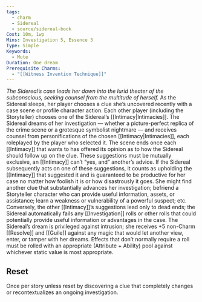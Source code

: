 ```yaml
---
tags:
  - charm
  - Sidereal
  - source/sidereal-book
Cost: 10m, 1wp
Mins: Investigation 5, Essence 3
Type: Simple
Keywords:
  - Mute
Duration: One dream
Prerequisite Charms:
  - "[[Witness Invention Technique]]"
---
```

*The Sidereal’s case leads her down into the lurid theater of the subconscious, seeking counsel from the multitude of herself.*
As the Sidereal sleeps, her player chooses a clue she’s uncovered recently with a case scene or profile character action. Each other player (including the Storyteller) chooses one of the Sidereal’s [[Intimacy|Intimacies]]. The Sidereal dreams of her investigation — whether a picture-perfect replica of the crime scene or a grotesque symbolist nightmare — and receives counsel from personifications of the chosen [[Intimacy|Intimacies]], each roleplayed by the player who selected it. The scene ends once each [[Intimacy]] that wants to has offered its opinion as to how the Sidereal should follow up on the clue. These suggestions must be mutually exclusive, an [[Intimacy]] can’t “yes, and” another’s advice. If the Sidereal subsequently acts on one of these suggestions, it counts as upholding the [[Intimacy]] that suggested it and is guaranteed to be productive for her case no matter how foolish it is or how disastrously it goes. She might find another clue that substantially advances her investigation; befriend a Storyteller character who can provide useful information, assets, or assistance; learn a weakness or vulnerability of a powerful suspect; etc. Conversely, the other [[Intimacy]]’s suggestions lead only to dead ends; the Sidereal automatically fails any [[Investigation]] rolls or other rolls that could potentially provide useful information or advantages in the case. The Sidereal’s dream is privileged against intrusion; she receives +5 non-Charm [[Resolve]] and [[Guile]] against any magic that would let another view, enter, or tamper with her dreams. Effects that don’t normally require a roll must be rolled with an appropriate (Attribute + Ability) pool against whichever static value is most appropriate. 
## Reset
Once per story unless reset by discovering a clue that completely changes or recontextualizes an ongoing investigation.